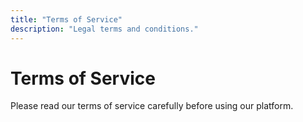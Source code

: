 ```yaml
---
title: "Terms of Service"
description: "Legal terms and conditions."
---
```


# Terms of Service

Please read our terms of service carefully before using our platform.
